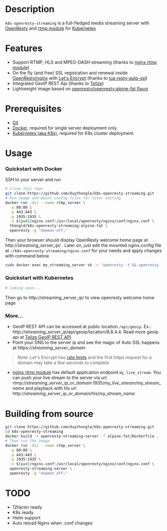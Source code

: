 # Description
`k8s-openresty-streaming` is a full-fledged media streaming server with [OpenResty][1] and [rtmp module][3] for [Kubernetes][6]

# Features
* Support RTMP, HLS and MPEG-DASH streaming (thanks to [nginx rtmp module][3])
* On the fly (and free) SSL registration and renewal inside [OpenResty/nginx][1] with [Let's Encrypt][7] (thanks to [lua-resty-auto-ssl][4])
* Integrated GeoIP REST Api (thanks to [Telize][2])
* Lightweight image based on [openresty/openresty:alpine-fat flavor][5]

# Prerequisites
* [Git][8]
* [Docker][9], required for single server deployment only.
* [Kubernetes (aka K8s)][6], required for K8s cluster deployment.

# Usage
### Quickstart with Docker
SSH to your server and run
```bash
# Clone this repo
git clone https://github.com/duythongle/k8s-openresty-streaming.git  
# Run image and mount config files for later editing
docker run -dit --name rtmp_server \
  -p 80:80 \
  -p 443:443 \
  -p 1935:1935 \
  -v $(pwd)/nginx.conf:/usr/local/openresty/nginx/conf/nginx.conf \
  thongld/k8s-openresty-streaming:alpine-fat \
  openresty -g "daemon off;"
```
Then your browser should display OpenResty welcome home page at http://*streaming_server_ip*/ . Later on, just edit the mounted nginx.config file at `~/k8s-openresty-streaming/nginx.conf` for your needs and apply changes with command below
```bash
sudo docker exec my_streaming_server sh -c "openresty -t && openresty -s reload"
```
### Quickstart with Kubernetes

```bash
# Coming soon...
```
Then go to http://streaming_server_ip/ to view openresty welcome home page
### More...
* GeoIP REST API can be accessed at public location `/api/geoip`. Ex.: http://*streaming_server_ip*/api/geoip/location/8.8.4.4.
Read more geoip api at [Telize GeoIP REST API][2]
* Point your DNS to the server ip and see the magic of Auto SSL happens at https://*streaming_server_domain*
> Note: Let's Encrypt has [rate limits][10] and the first https request for a domain may take a few seconds to complete
* [nginx rtmp module][3] has default application endpoint `my_live_stream`. You can push your live stream to the server via url:
rtmp://*streaming_server_ip_or_domain*:1935/*my_live_stream*/*my_stream_name* and playback with hls url http://*streaming_server_ip_or_domain*/hls/*my_stream_name*

# Building from source
```bash
git clone https://github.com/duythongle/k8s-openresty-streaming.git
cd k8s-openresty-streaming
docker build -t openresty-streaming-server -f alpine-fat/Dockerfile .
# Then run the image
docker run -dit --name rtmp_server \
  -p 80:80 \
  -p 443:443 \
  -p 1935:1935 \
  -v $(pwd)/nginx.conf:/usr/local/openresty/nginx/conf/nginx.conf \
  openresty-streaming-server \
  openresty -g "daemon off;"
```

# TODO
* 12factor ready
* K8s ready
* Helm support
* Auto reload Nginx when .conf changes

[1]: https://github.com/openresty/openresty
[2]: https://github.com/fcambus/telize
[3]: https://github.com/arut/nginx-rtmp-module
[4]: https://github.com/GUI/lua-resty-auto-ssl
[5]: https://github.com/openresty/docker-openresty/blob/master/alpine-fat/Dockerfile
[6]: https://kubernetes.io/
[7]: https://letsencrypt.org
[8]: https://git-scm.com/
[9]: https://docker.io
[10]:https://letsencrypt.org/docs/rate-limits/
